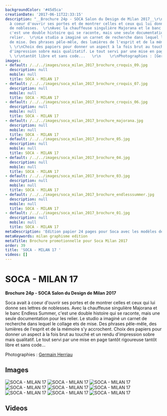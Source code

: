 ```yaml
---
backgroundColor: '#45d5ca'
creationDate: '2017-06-11T22:33:15'
description: "__Brochure 24p - SOCA Salon du Design de Milan 2017__\r\n\r\nSoca avait
  à coeur d'ouvrir ses portes et de montrer celles et ceux qui lui donne ses lettres
  de noblesses.  \r\nAvec la chauffeuse singulière Majorana et le banc Endless Summer,
  c'est une double histoire qui se raconte, mais une seule documentation pour les
  relier.  \r\nLe studio a imaginé un carnet de recherche dans lequel le collage ets
  de mise. Des phrases pêle-mêle, des lumières de l'esprit et de la mémoire s'y accrochent.
  \ \r\nChoix des papiers pour donner un aspect à la fois brut au touché et un rendu
  d'impression sobre mais qualitatif. Le tout servi par une mise en page tantôt rigoureuse
  \ \r\ntantôt libre et sans code...   \r\n    \r\nPhotographies : [Germain Herriau](http://www.germainherriau.com)"
images:
- default: /../../images/soca_milan_2017_brochure_croquis_09.jpg
  description: null
  mobile: null
  title: SOCA - MILAN 17
- default: /../../images/soca_milan_2017_brochure_croquis_07.jpg
  description: null
  mobile: null
  title: SOCA - MILAN 17
- default: /../../images/soca_milan_2017_brochure_croquis_06.jpg
  description: null
  mobile: null
  title: SOCA - MILAN 17
- default: /../../images/soca_milan_2017_brochure_majorana.jpg
  description: null
  mobile: null
  title: SOCA - MILAN 17
- default: /../../images/soca_milan_2017_brochure_05.jpg
  description: null
  mobile: null
  title: SOCA - MILAN 17
- default: /../../images/soca_milan_2017_brochure_04.jpg
  description: null
  mobile: null
  title: SOCA - MILAN 17
- default: /../../images/soca_milan_2017_brochure_03.jpg
  description: null
  mobile: null
  title: SOCA - MILAN 17
- default: /../../images/soca_milan_2017_brochure_endlesssummer.jpg
  description: null
  mobile: null
  title: SOCA - MILAN 17
- default: /../../images/soca_milan_2017_brochure_01.jpg
  description: null
  mobile: null
  title: SOCA - MILAN 17
metaDescription: 'Edition papier 24 pages pour Soca avec les modèles de Thierry d''Istria '
metaKeywords: milan graphisme edition
metaTitle: Brochure promotionnelle pour Soca Milan 2017
order: 39
title: 'SOCA - MILAN 17 '
videos: []
---
```


# SOCA - MILAN 17

__Brochure 24p - SOCA Salon du Design de Milan 2017__

Soca avait à coeur d'ouvrir ses portes et de montrer celles et ceux qui lui donne ses lettres de noblesses.
Avec la chauffeuse singulière Majorana et le banc Endless Summer, c'est une double histoire qui se raconte, mais une seule documentation pour les relier.
Le studio a imaginé un carnet de recherche dans lequel le collage ets de mise. Des phrases pêle-mêle, des lumières de l'esprit et de la mémoire s'y accrochent.
Choix des papiers pour donner un aspect à la fois brut au touché et un rendu d'impression sobre mais qualitatif. Le tout servi par une mise en page tantôt rigoureuse
tantôt libre et sans code...

Photographies : [Germain Herriau](http://www.germainherriau.com)

## Images

![SOCA - MILAN 17](/../../images/soca_milan_2017_brochure_croquis_09.jpg)
![SOCA - MILAN 17](/../../images/soca_milan_2017_brochure_croquis_07.jpg)
![SOCA - MILAN 17](/../../images/soca_milan_2017_brochure_croquis_06.jpg)
![SOCA - MILAN 17](/../../images/soca_milan_2017_brochure_majorana.jpg)
![SOCA - MILAN 17](/../../images/soca_milan_2017_brochure_05.jpg)
![SOCA - MILAN 17](/../../images/soca_milan_2017_brochure_04.jpg)
![SOCA - MILAN 17](/../../images/soca_milan_2017_brochure_03.jpg)
![SOCA - MILAN 17](/../../images/soca_milan_2017_brochure_endlesssummer.jpg)
![SOCA - MILAN 17](/../../images/soca_milan_2017_brochure_01.jpg)

## Videos
